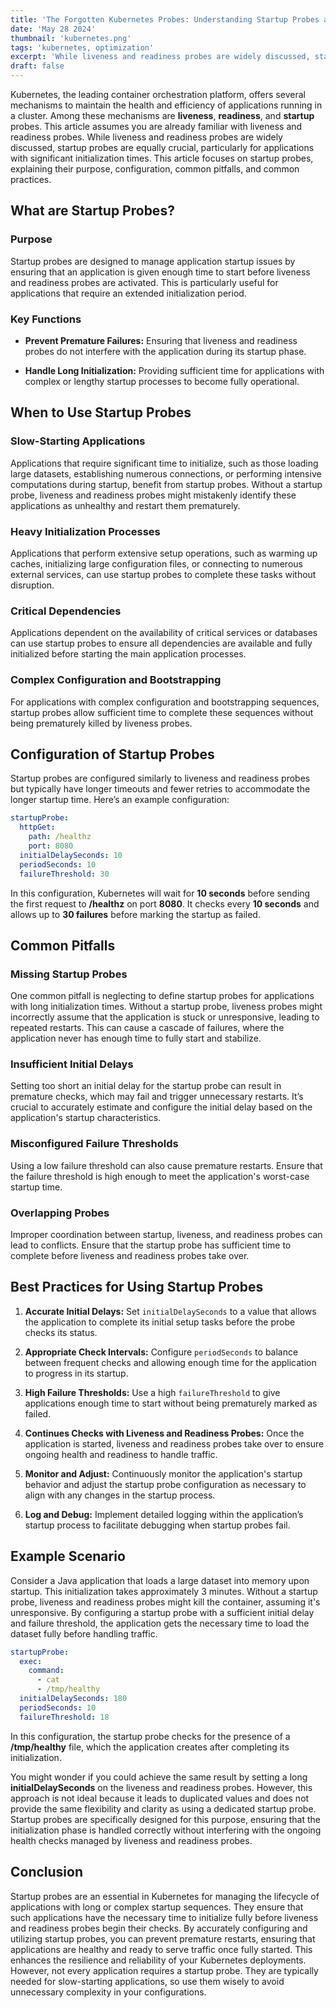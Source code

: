 ```yaml
---
title: 'The Forgotten Kubernetes Probes: Understanding Startup Probes and Their Importance'
date: 'May 28 2024'
thumbnail: 'kubernetes.png'
tags: 'kubernetes, optimization'
excerpt: 'While liveness and readiness probes are widely discussed, startup probes are equally crucial, particularly for applications with significant initialization times. This article delves into startup probes, explaining their purpose, configuration, and common practices.'
draft: false
---
```


Kubernetes, the leading container orchestration platform, offers several mechanisms to maintain the health and efficiency of applications running in a cluster. Among these mechanisms are **liveness**, **readiness**, and **startup** probes. This article assumes you are already familiar with liveness and readiness probes. While liveness and readiness probes are widely discussed, startup probes are equally crucial, particularly for applications with significant initialization times. This article focuses on startup probes, explaining their purpose, configuration, common pitfalls, and common practices.

## What are Startup Probes?

### Purpose

Startup probes are designed to manage application startup issues by ensuring that an application is given enough time to start before liveness and readiness probes are activated. This is particularly useful for applications that require an extended initialization period.

### Key Functions

- **Prevent Premature Failures:** Ensuring that liveness and readiness probes do not interfere with the application during its startup phase.

- **Handle Long Initialization:** Providing sufficient time for applications with complex or lengthy startup processes to become fully operational.

## When to Use Startup Probes

### Slow-Starting Applications

Applications that require significant time to initialize, such as those loading large datasets, establishing numerous connections, or performing intensive computations during startup, benefit from startup probes. Without a startup probe, liveness and readiness probes might mistakenly identify these applications as unhealthy and restart them prematurely.

### Heavy Initialization Processes

Applications that perform extensive setup operations, such as warming up caches, initializing large configuration files, or connecting to numerous external services, can use startup probes to complete these tasks without disruption.

### Critical Dependencies

Applications dependent on the availability of critical services or databases can use startup probes to ensure all dependencies are available and fully initialized before starting the main application processes.

### Complex Configuration and Bootstrapping

For applications with complex configuration and bootstrapping sequences, startup probes allow sufficient time to complete these sequences without being prematurely killed by liveness probes.

## Configuration of Startup Probes

Startup probes are configured similarly to liveness and readiness probes but typically have longer timeouts and fewer retries to accommodate the longer startup time. Here’s an example configuration:

```yaml
startupProbe:
  httpGet:
    path: /healthz
    port: 8080
  initialDelaySeconds: 10
  periodSeconds: 10
  failureThreshold: 30
```

In this configuration, Kubernetes will wait for **10 seconds** before sending the first request to **/healthz** on port **8080**. It checks every **10 seconds** and allows up to **30 failures** before marking the startup as failed.

## Common Pitfalls

### Missing Startup Probes
One common pitfall is neglecting to define startup probes for applications with long initialization times. Without a startup probe, liveness probes might incorrectly assume that the application is stuck or unresponsive, leading to repeated restarts. This can cause a cascade of failures, where the application never has enough time to fully start and stabilize.

### Insufficient Initial Delays
Setting too short an initial delay for the startup probe can result in premature checks, which may fail and trigger unnecessary restarts. It’s crucial to accurately estimate and configure the initial delay based on the application's startup characteristics.

### Misconfigured Failure Thresholds
Using a low failure threshold can also cause premature restarts. Ensure that the failure threshold is high enough to meet the application's worst-case startup time.

### Overlapping Probes
Improper coordination between startup, liveness, and readiness probes can lead to conflicts. Ensure that the startup probe has sufficient time to complete before liveness and readiness probes take over.

## Best Practices for Using Startup Probes

1. **Accurate Initial Delays:**
Set `initialDelaySeconds` to a value that allows the application to complete its initial setup tasks before the probe checks its status.

2. **Appropriate Check Intervals:**
Configure `periodSeconds` to balance between frequent checks and allowing enough time for the application to progress in its startup.

3. **High Failure Thresholds:**
Use a high `failureThreshold` to give applications enough time to start without being prematurely marked as failed.

4. **Continues Checks with Liveness and Readiness Probes:**
Once the application is started, liveness and readiness probes take over to ensure ongoing health and readiness to handle traffic.

5. **Monitor and Adjust:**
Continuously monitor the application's startup behavior and adjust the startup probe configuration as necessary to align with any changes in the startup process.

6. **Log and Debug:**
Implement detailed logging within the application’s startup process to facilitate debugging when startup probes fail.

## Example Scenario

Consider a Java application that loads a large dataset into memory upon startup. This initialization takes approximately 3 minutes. Without a startup probe, liveness and readiness probes might kill the container, assuming it's unresponsive. By configuring a startup probe with a sufficient initial delay and failure threshold, the application gets the necessary time to load the dataset fully before handling traffic.

```yaml
startupProbe:
  exec:
    command:
      - cat
      - /tmp/healthy
  initialDelaySeconds: 180
  periodSeconds: 10
  failureThreshold: 18
```

In this configuration, the startup probe checks for the presence of a **/tmp/healthy** file, which the application creates after completing its initialization.

You might wonder if you could achieve the same result by setting a long **initialDelaySeconds** on the liveness and readiness probes. However, this approach is not ideal because it leads to duplicated values and does not provide the same flexibility and clarity as using a dedicated startup probe. Startup probes are specifically designed for this purpose, ensuring that the initialization phase is handled correctly without interfering with the ongoing health checks managed by liveness and readiness probes.

## Conclusion
Startup probes are an essential in Kubernetes for managing the lifecycle of applications with long or complex startup sequences. They ensure that such applications have the necessary time to initialize fully before liveness and readiness probes begin their checks. By accurately configuring and utilizing startup probes, you can prevent premature restarts, ensuring that applications are healthy and ready to serve traffic once fully started. This enhances the resilience and reliability of your Kubernetes deployments.
However, not every application requires a startup probe. They are typically needed for slow-starting applications, so use them wisely to avoid unnecessary complexity in your configurations.
